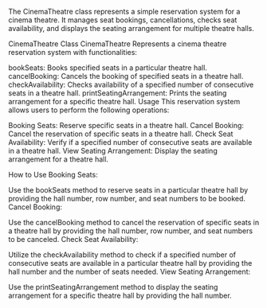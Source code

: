 The CinemaTheatre class represents a simple reservation system for a cinema theatre. It manages seat bookings, cancellations, checks seat availability, and displays the seating arrangement for multiple theatre halls.


CinemaTheatre Class
CinemaTheatre
Represents a cinema theatre reservation system with functionalities:

bookSeats: Books specified seats in a particular theatre hall.
cancelBooking: Cancels the booking of specified seats in a theatre hall.
checkAvailability: Checks availability of a specified number of consecutive seats in a theatre hall.
printSeatingArrangement: Prints the seating arrangement for a specific theatre hall.
Usage
This reservation system allows users to perform the following operations:

Booking Seats: Reserve specific seats in a theatre hall.
Cancel Booking: Cancel the reservation of specific seats in a theatre hall.
Check Seat Availability: Verify if a specified number of consecutive seats are available in a theatre hall.
View Seating Arrangement: Display the seating arrangement for a theatre hall.

How to Use
Booking Seats:

Use the bookSeats method to reserve seats in a particular theatre hall by providing the hall number, row number, and seat numbers to be booked.
Cancel Booking:

Use the cancelBooking method to cancel the reservation of specific seats in a theatre hall by providing the hall number, row number, and seat numbers to be canceled.
Check Seat Availability:

Utilize the checkAvailability method to check if a specified number of consecutive seats are available in a particular theatre hall by providing the hall number and the number of seats needed.
View Seating Arrangement:

Use the printSeatingArrangement method to display the seating arrangement for a specific theatre hall by providing the hall number.